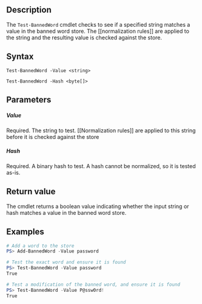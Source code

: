 ## Description
The ```Test-BannedWord``` cmdlet checks to see if a specified string matches a value in the banned word store. The [[normalization rules]] are applied to the string and the resulting value is checked against the store.

## Syntax
```
Test-BannedWord -Value <string>

Test-BannedWord -Hash <byte[]>
```

## Parameters
##### Value
Required. The string to test. [[Normalization rules]] are applied to this string before it is checked against the store

##### Hash
Required. A binary hash to test. A hash cannot be normalized, so it is tested as-is.

## Return value
The cmdlet returns a boolean value indicating whether the input string or hash matches a value in the banned word store.

## Examples
```powershell
# Add a word to the store
PS> Add-BannedWord -Value password

# Test the exact word and ensure it is found
PS> Test-BannedWord -Value password
True

# Test a modification of the banned word, and ensure it is found
PS> Test-BannedWord -Value P@ssw0rd!
True
```